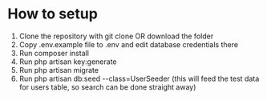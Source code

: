# How to setup


1. Clone the repository with git clone OR download the folder
2. Copy .env.example file to .env and edit database credentials there
3. Run composer install
4. Run php artisan key:generate
5. Run php artisan migrate
6. Run php artisan db:seed --class=UserSeeder  (this will feed the test data for users table, so search can be done straight away)
